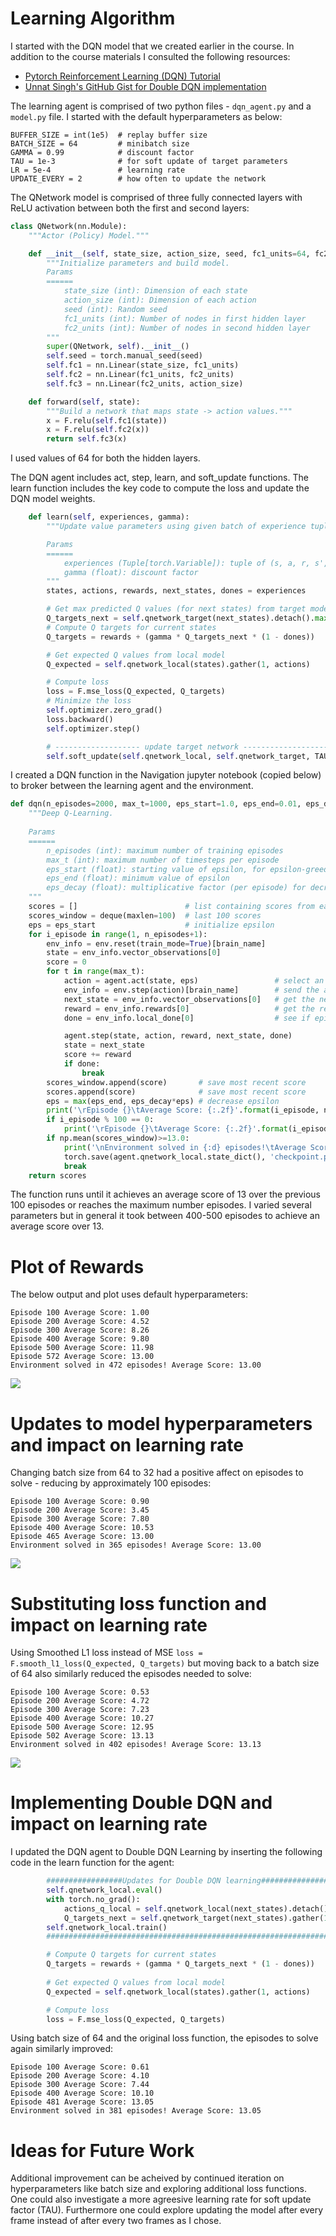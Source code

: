 # Learning Algorithm

I started with the DQN model that we created earlier in the course.  In addition to the course materials I consulted the following resources:

 - [Pytorch Reinforcement Learning (DQN) Tutorial](https://pytorch.org/tutorials/intermediate/reinforcement_q_learning.html)
 - [Unnat Singh's GitHub Gist for Double DQN implementation](https://gist.github.com/unnat5/b67120ca35e4f21bd3e482cae0ab714b)

The learning agent is comprised of two python files - ```dqn_agent.py``` and a ```model.py``` file.  I started with the default hyperparameters as below:
```
BUFFER_SIZE = int(1e5)  # replay buffer size
BATCH_SIZE = 64         # minibatch size
GAMMA = 0.99            # discount factor
TAU = 1e-3              # for soft update of target parameters
LR = 5e-4               # learning rate 
UPDATE_EVERY = 2        # how often to update the network
```
The QNetwork model is comprised of three fully connected layers with ReLU activation between both the first and second layers:
```python
class QNetwork(nn.Module):
    """Actor (Policy) Model."""

    def __init__(self, state_size, action_size, seed, fc1_units=64, fc2_units=64):
        """Initialize parameters and build model.
        Params
        ======
            state_size (int): Dimension of each state
            action_size (int): Dimension of each action
            seed (int): Random seed
            fc1_units (int): Number of nodes in first hidden layer
            fc2_units (int): Number of nodes in second hidden layer
        """
        super(QNetwork, self).__init__()
        self.seed = torch.manual_seed(seed)
        self.fc1 = nn.Linear(state_size, fc1_units)
        self.fc2 = nn.Linear(fc1_units, fc2_units)
        self.fc3 = nn.Linear(fc2_units, action_size)

    def forward(self, state):
        """Build a network that maps state -> action values."""
        x = F.relu(self.fc1(state))
        x = F.relu(self.fc2(x))
        return self.fc3(x)
```
I used values of 64 for both the hidden layers.

The DQN agent includes act, step, learn, and soft_update functions.  The learn function includes the key code to compute the loss and update the DQN model weights.
```python
    def learn(self, experiences, gamma):
        """Update value parameters using given batch of experience tuples.

        Params
        ======
            experiences (Tuple[torch.Variable]): tuple of (s, a, r, s', done) tuples 
            gamma (float): discount factor
        """
        states, actions, rewards, next_states, dones = experiences

        # Get max predicted Q values (for next states) from target model
        Q_targets_next = self.qnetwork_target(next_states).detach().max(1)[0].unsqueeze(1)
        # Compute Q targets for current states 
        Q_targets = rewards + (gamma * Q_targets_next * (1 - dones))

        # Get expected Q values from local model
        Q_expected = self.qnetwork_local(states).gather(1, actions)

        # Compute loss
        loss = F.mse_loss(Q_expected, Q_targets)
        # Minimize the loss
        self.optimizer.zero_grad()
        loss.backward()
        self.optimizer.step()

        # ------------------- update target network ------------------- #
        self.soft_update(self.qnetwork_local, self.qnetwork_target, TAU)                     
```

I created a DQN function in the Navigation jupyter notebook (copied below) to broker between the learning agent and the environment.  
```python
def dqn(n_episodes=2000, max_t=1000, eps_start=1.0, eps_end=0.01, eps_decay=0.995):
    """Deep Q-Learning.
    
    Params
    ======
        n_episodes (int): maximum number of training episodes
        max_t (int): maximum number of timesteps per episode
        eps_start (float): starting value of epsilon, for epsilon-greedy action selection
        eps_end (float): minimum value of epsilon
        eps_decay (float): multiplicative factor (per episode) for decreasing epsilon
    """
    scores = []                        # list containing scores from each episode
    scores_window = deque(maxlen=100)  # last 100 scores
    eps = eps_start                    # initialize epsilon
    for i_episode in range(1, n_episodes+1):
        env_info = env.reset(train_mode=True)[brain_name]
        state = env_info.vector_observations[0]
        score = 0
        for t in range(max_t):
            action = agent.act(state, eps)                 # select an action
            env_info = env.step(action)[brain_name]        # send the action to the environment
            next_state = env_info.vector_observations[0]   # get the next state
            reward = env_info.rewards[0]                   # get the reward
            done = env_info.local_done[0]                  # see if episode has finished

            agent.step(state, action, reward, next_state, done)
            state = next_state
            score += reward
            if done:
                break 
        scores_window.append(score)       # save most recent score
        scores.append(score)              # save most recent score
        eps = max(eps_end, eps_decay*eps) # decrease epsilon
        print('\rEpisode {}\tAverage Score: {:.2f}'.format(i_episode, np.mean(scores_window)), end="")
        if i_episode % 100 == 0:
            print('\rEpisode {}\tAverage Score: {:.2f}'.format(i_episode, np.mean(scores_window)))
        if np.mean(scores_window)>=13.0:
            print('\nEnvironment solved in {:d} episodes!\tAverage Score: {:.2f}'.format(i_episode-100, np.mean(scores_window)))
            torch.save(agent.qnetwork_local.state_dict(), 'checkpoint.pth')
            break
    return scores
```

The function runs until it achieves an average score of 13 over the previous 100 episodes or reaches the maximum number episodes.  I varied several parameters but in general it took between 400-500 episodes to achieve an average score over 13.

# Plot of Rewards

The below output and plot uses default hyperparameters:

```
Episode 100	Average Score: 1.00
Episode 200	Average Score: 4.52
Episode 300	Average Score: 8.26
Episode 400	Average Score: 9.80
Episode 500	Average Score: 11.98
Episode 572	Average Score: 13.00
Environment solved in 472 episodes!	Average Score: 13.00
```
![](https://github.com/kejohns19/Udacity_DRLN/blob/master/images/learning_rate_mse_dqn.png?raw=true)

# Updates to model hyperparameters and impact on learning rate

Changing batch size from 64 to 32 had a positive affect on episodes to solve - reducing by approximately 100 episodes:
```
Episode 100	Average Score: 0.90
Episode 200	Average Score: 3.45
Episode 300	Average Score: 7.80
Episode 400	Average Score: 10.53
Episode 465	Average Score: 13.00
Environment solved in 365 episodes!	Average Score: 13.00
```
![](https://github.com/kejohns19/Udacity_DRLN/blob/master/images/learning_rate_mse_dqn_bs32.png?raw=true)

# Substituting loss function and impact on learning rate

Using Smoothed L1 loss instead of MSE ```loss = F.smooth_l1_loss(Q_expected, Q_targets)``` but moving back to a batch size of 64 also similarly reduced the episodes needed to solve:
```
Episode 100	Average Score: 0.53
Episode 200	Average Score: 4.72
Episode 300	Average Score: 7.23
Episode 400	Average Score: 10.27
Episode 500	Average Score: 12.95
Episode 502	Average Score: 13.13
Environment solved in 402 episodes!	Average Score: 13.13
```
![](https://github.com/kejohns19/Udacity_DRLN/blob/master/images/learning_rate_mse_dqn_smoothed_L1.png?raw=true)

# Implementing Double DQN and impact on learning rate

I updated the DQN agent to Double DQN Learning by inserting the following code in the learn function for the agent:
```python
        #################Updates for Double DQN learning###########################
        self.qnetwork_local.eval()
        with torch.no_grad():
            actions_q_local = self.qnetwork_local(next_states).detach().max(1)[1].unsqueeze(1).long()
            Q_targets_next = self.qnetwork_target(next_states).gather(1,actions_q_local)
        self.qnetwork_local.train()
        ############################################################################

        # Compute Q targets for current states 
        Q_targets = rewards + (gamma * Q_targets_next * (1 - dones))
        
        # Get expected Q values from local model
        Q_expected = self.qnetwork_local(states).gather(1, actions)

        # Compute loss
        loss = F.mse_loss(Q_expected, Q_targets)
```
Using batch size of 64 and the original loss function, the episodes to solve again similarly improved:
```
Episode 100	Average Score: 0.61
Episode 200	Average Score: 4.10
Episode 300	Average Score: 7.44
Episode 400	Average Score: 10.10
Episode 481	Average Score: 13.05
Environment solved in 381 episodes!	Average Score: 13.05
```

# Ideas for Future Work

Additional improvement can be acheived by continued iteration on hyperparameters like batch size and exploring additional loss functions.  One could also investigate a more agreesive learning rate for soft update factor (TAU).  Furthermore one could explore updating the model after every frame instead of after every two frames as I chose.  
